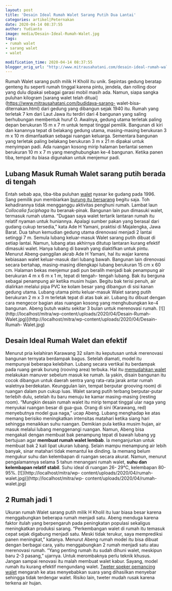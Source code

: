 ```yaml
---
layout: post
title: 'Desain Ideal Rumah Walet Sarang Putih Dua Lantai'
categories: artikel|Peternakan
date: 2020-04-14 08:37:55
author: Yudianto
image: media/Desain-Ideal-Rumah-Walet.jpg
tags:
- rumah walet
- sarang walet
- walet

modification_time: 2020-04-14 08:37:55
blogger_orig_url: "http://www.mitrausahatani.com/desain-ideal-rumah-walet-sarang-putih.html"
---
```


Rumah Walet sarang putih milik H Kholil itu unik. Sepintas gedung beratap
genteng itu seperti rumah tinggal karena pintu, jendela, dan rolling door yang
dulu dipakai sebagai garasi mobil masih ada. Namun, siapa sangka puluhan
kilogram [sarang walet telah dituai](https://www.mitrausahatani.com/budidaya-sarang-
walet-bisa-diternakan.html) dari gedung yang dibangun sejak 1940 itu. Rumah
yang terletak 7 km dari Laut Jawa itu terdiri dari 4 bangunan yang saling
berhubungan membentuk huruf O. Awalnya, gedung utama terletak paling depan
berukuran 15 m x 7 m untuk tempat tinggal pemilik. Bangunan di kiri dan
kanannya tepat di belakang gedung utama, masing-masing berukuran 3 m x 10 m
dimanfaatkan sebagai ruangan keluarga. Sementara bangunan yang terletak paling
belakang berukuran 3 m x 21 m dipakai untuk menyimpan padi. Ada ruangan kosong
mirip halaman berlantai semen berukuran 10 m x 7 m yang menghubungkan ke-4
bangunan. Ketika panen tiba, tempat itu biasa digunakan untuk menjemur padi.

## Lubang Masuk Rumah Walet sarang putih berada di tengah

Entah sebab apa, tiba-tiba puluhan [walet](https://www.mitrausahatani.com/topik/walet)
nyasar ke gudang pada 1996. Sang pemilik pun membiarkan [burung itu
bersarang](https://www.mitrausahatani.com/kain-sekat-ruang-inap-rumah-walet.html)
begitu saja. Toh kehadirannya tidak mengganggu aktivitas penghuni rumah.
Lambat laun _Collocalia fuciphaga_ itu beranak-pinak. Bangunan lain pun
dimasuki walet, termasuk rumah utama. “Dugaan saya walet tertarik lantaran
rumah itu relatif nyaman untuk huniannya. Apalagi sumber pakan yang berasal
dari gudang cukup tersedia,” kata Ade H Yamani, praktisi di Majalengka, Jawa
Barat. Dua tahun kemudian gedung utama direnovasi menjadi 2 lantai setinggi 7
m. Semula lubang keluar-masuk Walet sarang putih dibuat di setiap lantai.
Namun, lubang atas akhirnya ditutup lantaran kurang efektif dimasuki walet.
Hanya lubang di bawah yang diaktifkan untuk pintu. Menurut Abeng-panggilan
akrab Ade H Yamani, hal itu wajar karena kebiasaan walet keluar-masuk dari
lubang bawah. Bangunan lain direnovasi secara bertahap, masing-masing
dilengkapi lubang berukuran 15 cm x 60 cm. Halaman bekas menjemur padi pun
beralih menjadi bak penampung air berukuran 4 m x 6 m x 1 m, tepat di tengah-
tengah lubang. Bak itu berguna sebagai penampung air ketika musim hujan.
Begitu bak terisi penuh, air dialirkan melalui pipa PVC ke kolam besar yang
dibangun di sisi kanan gedung utama. Lubang utama pintu keluar-masuk Walet
sarang putih berukuran 2 m x 3 m terletak tepat di atas bak air. Lubang itu
dibuat dengan cara mengecor bagian atas ruangan kosong yang menghubungkan ke-4
bangunan. Abeng butuh waktu sekitar 3 bulan untuk merenovasi rumah.
[![](http://localhost/mitra/wp-content/uploads/2020/04/Desain-Rumah-
Walet.jpg)](http://localhost/mitra/wp-content/uploads/2020/04/Desain-Rumah-
Walet.jpg)

## Desain Ideal Rumah Walet dan efektif

Menurut pria kelahiran Karawang 32 silam itu keputusan untuk merenovasi
bangunan ternyata berdampak bagus. Setelah diamati, model itu mempunyai
beberapa kelebihan. Lubang secara vertikal itu berdampak pada ruang gerak
burung (rooving area) terbuka. Hal itu [memudahkan
walet](https://www.mitrausahatani.com/alih-fungsi-ruko-menjadi-sarang-walet.html)
melakukan manuver sebelum masuk ke rumah. Ia yakin, disain bangunan itu cocok
dibangun untuk daerah sentra yang rata-rata jarak antar rumah waletnya
berdekatan. Keunggulan lain, tempat berputar grooving room) di ruangan dalam
pun cukup luas. Walet sarang putih terbang berputar-putar terlebih dulu,
setelah itu baru menuju ke kamar masing-masing {resting room). “Mungkin desain
rumah walet itu mirip tempat tinggal ular naga yang menyukai ruangan besar di
gua-gua. Orang di sini (Karawang, red) menyebutnya model gua naga,” ucap
Abeng. Lubang menghadap ke atas memang berisiko meningkatkan intensitas
matahari ketika siang hari sehingga menaikkan suhu ruangan. Demikian pula
ketika musim hujan, air masuk melalui lubang menggenangi ruangan. Namun, Abeng
bisa mengakali dengan membuat bak penampung tepat di bawah lubang yg bertujuan
agar **membuat rumah walet lembab**. Ia menganjurkan untuk membuat bak 2 kali
lipat ukuran lubang. Selain mampu menampung air lebih banyak, sinar matahari
tidak memantul ke dinding. Ia memang belum mengukur suhu dan kelembapan di
ruangan secara akurat. Namun, menurut pengalamannya selama 5 tahun menangani
rumah walet, **suhu dan kelembapan relatif stabil**. Suhu ideal di ruangan 26-
29°C, kelembapan 80-95%. [![](http://localhost/mitra/wp-
content/uploads/2020/04/rumah-walet.jpg)](http://localhost/mitra/wp-
content/uploads/2020/04/rumah-walet.jpg)

## 2 Rumah jadi 1

Ukuran rumah Walet sarang putih milik H Kholil itu luar biasa besar karena
menggabungkan beberapa rumah menjadi satu. Abeng menduga karena faktor itulah
yang berpengaruh pada peningkatan populasi sekaligus meningkatkan produksi
sarang. “Perkembangan walet di rumah itu temasuk cepat sejak digabung menjadi
satu. Meski tidak terukur, saya memprediksi panen meningkat,” katanya. Menurut
Abeng rumah model itu bisa dibuat dengan berbagai cara, yaitu menggabungkan 2
rumah menjadi satu atau merenovasi rumah. “Yang penting rumah itu sudah dihuni
walet, meskipun baru 2-3 pasang,” ujarnya. Untuk merombaknya perlu teknik
khusus. Jangan sampai renovasi itu malah membuat walet kabur. Sayang, model
rumah itu kurang efektif mengundang walet. [Tweter speker pemancing
walet](https://www.budidayatani.com/tweeter-walet-terbaik-untuk-rumah.html)
mengarah ke atas menyebabkan suara yang dihasilkan menyebar sehingga tidak
terdengar walet. Risiko lain, tweter mudah rusak karena terkena air hujan.


